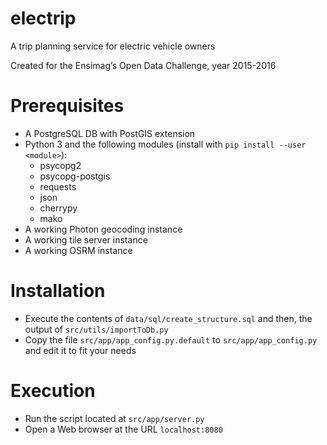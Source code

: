 # electrip
A trip planning service for electric vehicle owners

Created for the Ensimag’s Open Data Challenge, year 2015-2016

# Prerequisites
* A PostgreSQL DB with PostGIS extension
* Python 3 and the following modules (install with
  `pip install --user <module>`):
    * psycopg2
    * psycopg-postgis
    * requests
    * json
    * cherrypy
    * mako
* A working Photon geocoding instance
* A working tile server instance
* A working OSRM instance

# Installation
* Execute the contents of `data/sql/create_structure.sql` and then, the output
  of `src/utils/importToDb.py`
* Copy the file `src/app/app_config.py.default` to `src/app/app_config.py` and
  edit it to fit your needs

# Execution
* Run the script located at `src/app/server.py`
* Open a Web browser at the URL `localhost:8080`
